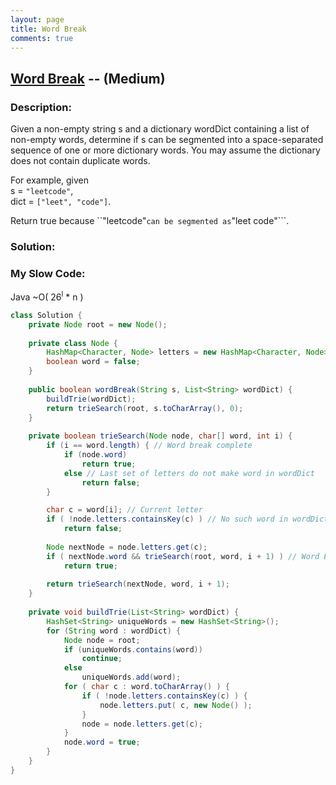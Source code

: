 ```yaml
---
layout: page
title: Word Break
comments: true
---
```


## [Word Break](https://leetcode.com/problems/word-break/description/) -- (Medium)

### Description:
Given a non-empty string s and a dictionary wordDict containing a list of non-empty words, determine if s can be segmented into a space-separated sequence of one or more dictionary words. You may assume the dictionary does not contain duplicate words.  
  
For example, given  
s = ```"leetcode"```,  
dict = ```["leet", "code"]```.  
  
Return true because ``"leetcode"``` can be segmented as ```"leet code"```.  
  
### Solution:

    
### My Slow Code:  
Java  ~O( 26<sup>l</sup> * n )  
```java
class Solution {
    private Node root = new Node();
    
    private class Node {
        HashMap<Character, Node> letters = new HashMap<Character, Node>();
        boolean word = false;
    }
    
    public boolean wordBreak(String s, List<String> wordDict) {
        buildTrie(wordDict);
        return trieSearch(root, s.toCharArray(), 0);
    }
    
    private boolean trieSearch(Node node, char[] word, int i) {
        if (i == word.length) { // Word break complete
            if (node.word)
                return true;
            else // Last set of letters do not make word in wordDict
                return false;
        }

        char c = word[i]; // Current letter        
        if ( !node.letters.containsKey(c) ) // No such word in wordDict
            return false;
        
        Node nextNode = node.letters.get(c);
        if ( nextNode.word && trieSearch(root, word, i + 1) ) // Word Break
            return true;
        
        return trieSearch(nextNode, word, i + 1);
    }
    
    private void buildTrie(List<String> wordDict) {
        HashSet<String> uniqueWords = new HashSet<String>();
        for (String word : wordDict) {
            Node node = root;
            if (uniqueWords.contains(word))
                continue;
            else
                uniqueWords.add(word);
            for ( char c : word.toCharArray() ) {
                if ( !node.letters.containsKey(c) ) {
                    node.letters.put( c, new Node() );
                }
                node = node.letters.get(c);
            }
            node.word = true;
        }
    }
}
```
